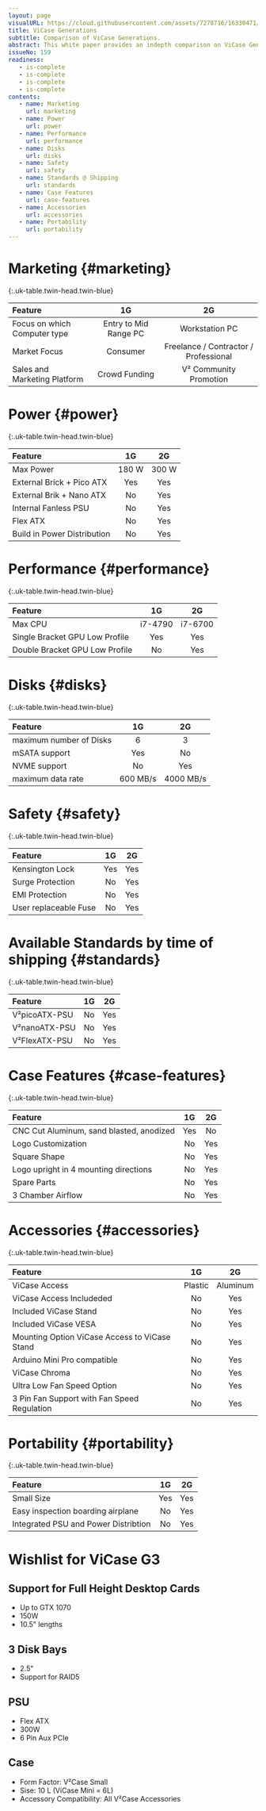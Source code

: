```yaml
---
layout: page
visualURL: https://cloud.githubusercontent.com/assets/7278716/16330471/06aeec16-3a1c-11e6-93f4-9fe13d719095.jpg
title: ViCase Generations
subtitle: Comparison of ViCase Generations.
abstract: This white paper provides an indepth comparison on ViCase Generations. In the end it starts a wishlist and discussion on new features for future ViCase generations.
issueNo: 159
readiness:
   - is-complete
   - is-complete
   - is-complete
   - is-complete
contents:
   - name: Marketing
     url: marketing
   - name: Power
     url: power
   - name: Performance
     url: performance
   - name: Disks
     url: disks
   - name: Safety
     url: safety
   - name: Standards @ Shipping
     url: standards
   - name: Case Features
     url: case-features
   - name: Accessories
     url: accessories
   - name: Portability
     url: portability
---
```





# Marketing {#marketing}

{:.uk-table.twin-head.twin-blue}

| Feature | 1G | 2G |
|:--------|:---:|:----:|
| Focus on which Computer type | Entry to Mid Range PC | Workstation PC |
| Market Focus | Consumer | Freelance / Contractor / Professional |
| Sales and Marketing Platform | Crowd Funding | V² Community Promotion |


# Power {#power}

{:.uk-table.twin-head.twin-blue}

| Feature | 1G | 2G |
|:--------|:---:|:----:|
| Max Power | 180 W | 300 W |
| External Brick + Pico ATX | Yes | Yes |
| External Brik + Nano ATX | No | Yes |
| Internal Fanless PSU | No | Yes |
| Flex ATX | No | Yes |
| Build in Power Distribution | No | Yes |


# Performance {#performance}

{:.uk-table.twin-head.twin-blue}

| Feature | 1G | 2G |
|:--------|:---:|:----:|
| Max CPU | i7-4790 | i7-6700 |
| Single Bracket GPU Low Profile | Yes | Yes |
| Double Bracket GPU Low Profile | No | Yes |


# Disks {#disks}

{:.uk-table.twin-head.twin-blue}

| Feature | 1G | 2G |
|:--------|:---:|:----:|
| maximum number of Disks | 6 | 3 |
| mSATA support | Yes | No |
| NVME support | No | Yes |
| maximum data rate | 600 MB/s | 4000 MB/s |


# Safety {#safety}

{:.uk-table.twin-head.twin-blue}

| Feature | 1G | 2G |
|:--------|:---:|:----:|
| Kensington Lock | Yes | Yes |
| Surge Protection | No | Yes |
| EMI Protection | No | Yes |
| User replaceable Fuse | No | Yes |


# Available Standards by time of shipping {#standards}

{:.uk-table.twin-head.twin-blue}

| Feature | 1G | 2G |
|:--------|:---:|:----:|
|V²picoATX-PSU | No | Yes |
|V²nanoATX-PSU | No | Yes |
|V²FlexATX-PSU | No | Yes |

 
# Case Features {#case-features}

{:.uk-table.twin-head.twin-blue}

| Feature | 1G | 2G |
|:--------|:---:|:----:|
| CNC Cut Aluminum, sand blasted, anodized | Yes | No |
| Logo Customization | No | Yes |
| Square Shape | No | Yes |
| Logo upright in 4 mounting directions | No | Yes |
| Spare Parts | No | Yes |
| 3 Chamber Airflow | No | Yes |


# Accessories {#accessories}

{:.uk-table.twin-head.twin-blue}

| Feature | 1G | 2G |
|:--------|:---:|:----:|
| ViCase Access | Plastic | Aluminum |
| ViCase Access Includeded | No | Yes |
| Included ViCase Stand | No | Yes |
| Included ViCase VESA | No | Yes |
| Mounting Option ViCase Access to ViCase Stand | No | Yes |
| Arduino Mini Pro compatible | No | Yes |
| ViCase Chroma | No | Yes | 
| Ultra Low Fan Speed Option | No | Yes |
| 3 Pin Fan Support with Fan Speed Regulation | No | Yes |


# Portability {#portability}

{:.uk-table.twin-head.twin-blue}

| Feature | 1G | 2G |
|:--------|:---:|:----:|
| Small Size | Yes | Yes |
| Easy inspection boarding airplane | No | Yes |
| Integrated PSU and Power Distribtion | No | Yes |



# Wishlist for ViCase G3

## Support for Full Height Desktop Cards

- Up to GTX 1070
- 150W
- 10.5" lengths

## 3 Disk Bays

- 2.5"
- Support for RAID5

## PSU

- Flex ATX
- 300W
- 6 Pin Aux PCIe

## Case

- Form Factor: V²Case Small
- Sise: 10 L (ViCase Mini = 6L)
- Accessory Compatibility: All V²Case Accessories
